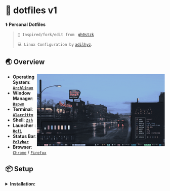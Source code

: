 # 🍚 dotfiles v1
<b>⚕  Personal Dotfiles</b>
>  `🌠 Inspired/fork/edit from ` [`gh0stzk`](https://github.com/gh0stzk/dotfiles)
> 
>  `💻 Linux Configuration by` [`adilhyz`](https://github.com/adilhyz).


## 🌏 Overview
<img align="right" src="https://raw.githubusercontent.com/adilhyz/dotfiles-v1/master/preview/z.gif" width="404"/>

- **Operating System**: **[`Archlinux`](https://archlinux.org)**
- **Window Manager**: **[`Bspwm`](https://github.com/baskerville/bspwm)**
- **Terminal**: **[`Alacritty`](https://github.com/alacritty/alacritty)**
- **Shell**: **[`Zsh`](https://zsh.org)**
- **Launcher** : **[`Rofi`](https://github.com/davatorium/rofi)**
- **Status Bar**: **[`Polybar`](https://github.com/polybar/polybar)**
- **Browser**: [`Chrome`](https://chrome.google.com) / [`Firefox`](https://www.mozilla.org/en/firefox/)

## 📦 Setup

<details>
<summary><b>Installation:</b></summary>

The installer only works for **ARCH** Linux, and based distros.

<b>Open a terminal in HOME</b>
- **First download the installer**
```sh
curl https://raw.githubusercontent.com/adilhyz/dotfiles-v1/master/RiceInstaller -o $HOME/RiceInstaller
```
- **Now give it execute permissions**
```sh
chmod +x RiceInstaller
```
- **Finally run the installer**
```sh
./RiceInstaller
```
</details>
